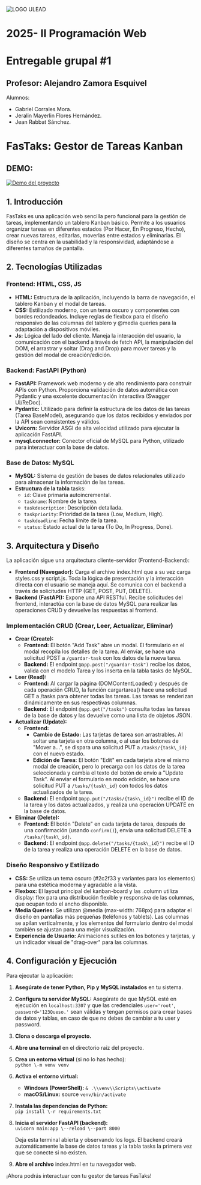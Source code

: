 ![LOGO ULEAD](https://github.com/user-attachments/assets/6f54a45a-9049-4952-8bd9-ffe2d4983bf3)

# **2025- II Programación Web**
# **Entregable grupal #1**

## Profesor: Alejandro Zamora Esquivel

Alumnos:
- Gabriel Corrales Mora.
- Jeralin Mayerlin Flores Hernández.
- Jean Rabbat Sánchez.


# **FasTaks: Gestor de Tareas Kanban**

## **DEMO:**
[![Demo del proyecto](https://img.youtube.com/vi/MQo77WJkKmA/maxresdefault.jpg)](https://youtu.be/MQo77WJkKmA)

## **1\. Introducción**

FasTaks es una aplicación web sencilla pero funcional para la gestión de tareas, implementando un tablero Kanban básico. Permite a los usuarios organizar tareas en diferentes estados (Por Hacer, En Progreso, Hecho), crear nuevas tareas, editarlas, moverlas entre estados y eliminarlas. El diseño se centra en la usabilidad y la responsividad, adaptándose a diferentes tamaños de pantalla.

## **2\. Tecnologías Utilizadas**

### **Frontend: HTML, CSS, JS**

* **HTML:** Estructura de la aplicación, incluyendo la barra de navegación, el tablero Kanban y el modal de tareas.  
* **CSS:** Estilizado moderno, con un tema oscuro y componentes con bordes redondeados. Incluye reglas de flexbox para el diseño responsivo de las columnas del tablero y @media queries para la adaptación a dispositivos móviles.  
* **Js:** Lógica del lado del cliente. Maneja la interacción del usuario, la comunicación con el backend a través de fetch API, la manipulación del DOM, el arrastrar y soltar (Drag and Drop) para mover tareas y la gestión del modal de creación/edición.

### **Backend: FastAPI (Python)**

* **FastAPI:** Framework web moderno y de alto rendimiento para construir APIs con Python. Proporciona validación de datos automática con Pydantic y una excelente documentación interactiva (Swagger UI/ReDoc).  
* **Pydantic:** Utilizado para definir la estructura de los datos de las tareas (Tarea BaseModel), asegurando que los datos recibidos y enviados por la API sean consistentes y válidos.  
* **Uvicorn:** Servidor ASGI de alta velocidad utilizado para ejecutar la aplicación FastAPI.  
* **mysql.connector:** Conector oficial de MySQL para Python, utilizado para interactuar con la base de datos.

### **Base de Datos: MySQL**

* **MySQL:** Sistema de gestión de bases de datos relacionales utilizado para almacenar la información de las tareas.  
* **Estructura de la tabla** tasks:  
  * `id`: Clave primaria autoincremental.  
  * `taskname`: Nombre de la tarea.  
  * `taskdescription`: Descripción detallada.  
  * `taskpriority`: Prioridad de la tarea (Low, Medium, High).  
  * `taskdeadline`: Fecha límite de la tarea.  
  * `status`: Estado actual de la tarea (To Do, In Progress, Done).

## **3\. Arquitectura y Diseño**

La aplicación sigue una arquitectura cliente-servidor (Frontend-Backend):

* **Frontend (Navegador):** Carga el archivo index.html que a su vez carga styles.css y script.js. Toda la lógica de presentación y la interacción directa con el usuario se maneja aquí. Se comunica con el backend a través de solicitudes HTTP (GET, POST, PUT, DELETE).  
* **Backend (FastAPI):** Expone una API RESTful. Recibe solicitudes del frontend, interactúa con la base de datos MySQL para realizar las operaciones CRUD y devuelve las respuestas al frontend.

### **Implementación CRUD (Crear, Leer, Actualizar, Eliminar)**

* **Crear (Create):**  
  * **Frontend:** El botón "Add Task" abre un modal. El formulario en el modal recopila los detalles de la tarea. Al enviar, se hace una solicitud POST a `/guardar-task` con los datos de la nueva tarea.  
  * **Backend:** El endpoint `@app.post("/guardar-task")` recibe los datos, valida con el modelo Tarea y los inserta en la tabla tasks de MySQL.  
* **Leer (Read):**  
  * **Frontend:** Al cargar la página (DOMContentLoaded) y después de cada operación CRUD, la función cargartarea() hace una solicitud GET a /tasks para obtener todas las tareas. Las tareas se renderizan dinámicamente en sus respectivas columnas.  
  * **Backend:** El endpoint `@app.get("/tasks")` consulta todas las tareas de la base de datos y las devuelve como una lista de objetos JSON.  
* **Actualizar (Update):**  
  * **Frontend:**  
    * **Cambio de Estado:** Las tarjetas de tarea son arrastrables. Al soltar una tarjeta en otra columna, o al usar los botones de "Mover a...", se dispara una solicitud PUT a `/tasks/{task\_id}` con el nuevo estado.  
    * **Edición de Tarea:** El botón "Edit" en cada tarjeta abre el mismo modal de creación, pero lo precarga con los datos de la tarea seleccionada y cambia el texto del botón de envío a "Update Task". Al enviar el formulario en modo edición, se hace una solicitud PUT a `/tasks/{task\_id}` con todos los datos actualizados de la tarea.  
  * **Backend:** El endpoint `@app.put("/tasks/{task\_id}")` recibe el ID de la tarea y los datos actualizados, y realiza una operación UPDATE en la base de datos.  
* **Eliminar (Delete):**  
  * **Frontend:** El botón "Delete" en cada tarjeta de tarea, después de una confirmación (usando `confirm()`), envía una solicitud DELETE a `/tasks/{task\_id}`.  
  * **Backend:** El endpoint `@app.delete("/tasks/{task\_id}")` recibe el ID de la tarea y realiza una operación DELETE en la base de datos.

### **Diseño Responsivo y Estilizado**

* **CSS:** Se utiliza un tema oscuro (\#2c2f33 y variantes para los elementos) para una estética moderna y agradable a la vista.  
* **Flexbox:** El layout principal del kanban-board y las .column utiliza display: flex para una distribución flexible y responsiva de las columnas, que ocupan todo el ancho disponible.  
* **Media Queries:** Se utilizan @media (max-width: 768px) para adaptar el diseño en pantallas más pequeñas (teléfonos y tablets). Las columnas se apilan verticalmente, y los elementos del formulario dentro del modal también se ajustan para una mejor visualización.  
* **Experiencia de Usuario:** Animaciones sutiles en los botones y tarjetas, y un indicador visual de "drag-over" para las columnas.

## **4\. Configuración y Ejecución**

Para ejecutar la aplicación:

1. **Asegúrate de tener Python, Pip y MySQL instalados** en tu sistema.  
2. **Configura tu servidor MySQL:** Asegúrate de que MySQL esté en ejecución en `localhost:3307` y que las credenciales `user='root'`, `password='123Queso.'` sean válidas y tengan permisos para crear bases de datos y tablas, en caso de que no debes de cambiar a tu user y password.  
3. **Clona o descarga el proyecto.**  
4. **Abre una terminal** en el directorio raíz del proyecto.  
5. **Crea un entorno virtual** (si no lo has hecho):  
   `python \-m venv venv`

6. **Activa el entorno virtual:**  
   * **Windows (PowerShell):** `& .\\venv\\Scripts\\activate`  
   * **macOS/Linux:** source `venv/bin/activate  `
     
7. **Instala las dependencias de Python:**  
   `pip install \-r requirements.txt`

8. **Inicia el servidor FastAPI (backend):**  
   `uvicorn main:app \--reload \--port 8000`

   Deja esta terminal abierta y observando los logs. El backend creará automáticamente la base de datos tareas y la tabla tasks la primera vez que se conecte si no existen.  
9. **Abre el archivo** index.html en tu navegador web.

¡Ahora podrás interactuar con tu gestor de tareas FasTaks\!
